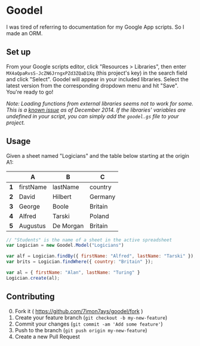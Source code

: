 # Goodel

I was tired of referring to documentation for my Google App scripts. So I made
an ORM.

## Set up

From your Google scripts editor, click "Resources > Libraries", then enter
`MX4aQpaRvsS-JcZN6JrngxPZd3ZQaD1Xq` (this project's key) in the search field
and click "Select". Goodel will appear in your included libraries. Select the
latest version from the corresponding dropdown menu and hit "Save". You're
ready to go!

*Note: Loading functions from external libraries seems not to work for some.*
*This is a [known issue][google library bug discussion] as of December 2014.*
*If the libraries' variables are undefined in your script, you can simply add the*
*`goodel.gs` file to your project.*

[google library bug discussion]: https://code.google.com/p/google-apps-script-issues/issues/detail?id=3778

## Usage

Given a sheet named "Logicians" and the table below starting at the origin A1:

|       |     A     |     B    |     C    |
|-------|-----------|----------|----------|
| **1** | firstName | lastName |  country |
| **2** | David     | Hilbert  |  Germany |
| **3** | George    | Boole    |  Britain |
| **4** | Alfred    | Tarski   |  Poland  |
| **5** | Augustus  | De Morgan|  Britain |


```js
// "Students" is the name of a sheet in the active spreadsheet
var Logician = new Goodel.Model("Logicians") 

var alf = Logician.findBy({ firstName: "Alfred", lastName: "Tarski" });
var brits = Logician.findWhere({ country: "Britain" });

var al = { firstName: "Alan", lastName: "Turing" }
Logician.create(al);
```

## Contributing

0. Fork it ( https://github.com/7imon7ays/goodel/fork )
0. Create your feature branch (`git checkout -b my-new-feature`)
0. Commit your changes (`git commit -am 'Add some feature'`)
0. Push to the branch (`git push origin my-new-feature`)
0. Create a new Pull Request

